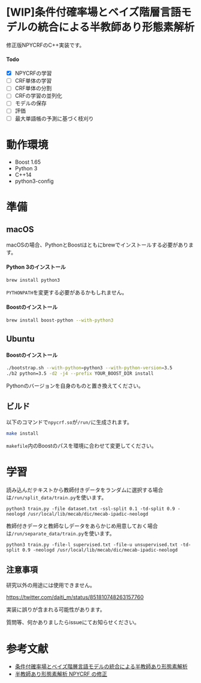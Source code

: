 # [WIP]条件付確率場とベイズ階層言語モデルの統合による半教師あり形態素解析

修正版NPYCRFのC++実装です。

#### Todo

- [x] NPYCRFの学習
- [ ] CRF単体の学習
- [ ] CRF単体の分割
- [ ] CRFの学習の並列化
- [ ] モデルの保存
- [ ] 評価
- [ ] 最大単語帳の予測に基づく枝刈り

# 動作環境

- Boost 1.65
- Python 3
- C++14
- python3-config

# 準備

## macOS

macOSの場合、PythonとBoostはともにbrewでインストールする必要があります。

#### Python 3のインストール

```bash
brew install python3
```

`PYTHONPATH`を変更する必要があるかもしれません。

#### Boostのインストール

```bash
brew install boost-python --with-python3
```

## Ubuntu

#### Boostのインストール

```bash
./bootstrap.sh --with-python=python3 --with-python-version=3.5
./b2 python=3.5 -d2 -j4 --prefix YOUR_BOOST_DIR install
```

Pythonのバージョンを自身のものと置き換えてください。

## ビルド

以下のコマンドで`npycrf.so`が`/run/`に生成されます。

```bash
make install
```

`makefile`内のBoostのパスを環境に合わせて変更してください。

# 学習

読み込んだテキストから教師付きデータをランダムに選択する場合は`/run/split_data/train.py`を使います。

```
python3 train.py -file dataset.txt -ssl-split 0.1 -td-split 0.9 -neologd /usr/local/lib/mecab/dic/mecab-ipadic-neologd
```

教師付きデータと教師なしデータをあらかじめ用意しておく場合は`/run/separate_data/train.py`を使います。

```
python3 train.py -file-l supervised.txt -file-u unsupervised.txt -td-split 0.9 -neologd /usr/local/lib/mecab/dic/mecab-ipadic-neologd
```

## 

## 注意事項

研究以外の用途には使用できません。

https://twitter.com/daiti_m/status/851810748263157760

実装に誤りが含まれる可能性があります。

質問等、何かありましたらissueにてお知らせください。

# 参考文献
- [条件付確率場とベイズ階層言語モデルの統合による半教師あり形態素解析](http://chasen.org/~daiti-m/paper/nlp2011semiseg.pdf)
- [半教師あり形態素解析 NPYCRF の修正](http://www.anlp.jp/proceedings/annual_meeting/2016/pdf_dir/D6-3.pdf)